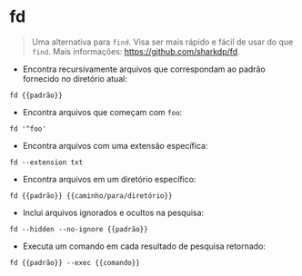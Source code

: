 # fd

> Uma alternativa para `find`.
> Visa ser mais rápido e fácil de usar do que `find`.
> Mais informações: <https://github.com/sharkdp/fd>.

- Encontra recursivamente arquivos que correspondam ao padrão fornecido no diretório atual:

`fd {{padrão}}`

- Encontra arquivos que começam com `foo`:

`fd '^foo'`

- Encontra arquivos com uma extensão específica:

`fd --extension txt`

- Encontra arquivos em um diretório específico:

`fd {{padrão}} {{caminho/para/diretório}}`

- Inclui arquivos ignorados e ocultos na pesquisa:

`fd --hidden --no-ignore {{padrão}}`

- Executa um comando em cada resultado de pesquisa retornado:

`fd {{padrão}} --exec {{comando}}`
